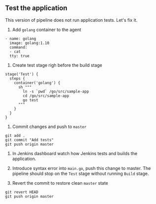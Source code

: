 Test the application
--------------------

This version of pipeline does not run application tests. Let's fix it.

1. Add `golang` container to the agent

  ```
  - name: golang
    image: golang:1.10
    command:
    - cat
    tty: true
  ```

1. Create test stage righ before the build stage

  ```
  stage('Test') {
    steps {
      container('golang') {
        sh """
          ln -s `pwd` /go/src/sample-app
          cd /go/src/sample-app
          go test
        """
      }
    }
  }
  ```

1. Commit changes and push to `master`

  ```
  git add .
  git commit "Add tests"
  git push origin master
  ```

1. In Jenkins dashboard watch how Jenkins tests and builds the application.

1. Introduce syntax error into `main.go`, push this change to master. The pipeline should stop on the `Test` stage without running `Build` stage.

1. Revert the commit to restore clean `master` state

  ```
  git revert HEAD
  git push origin master
  ```
